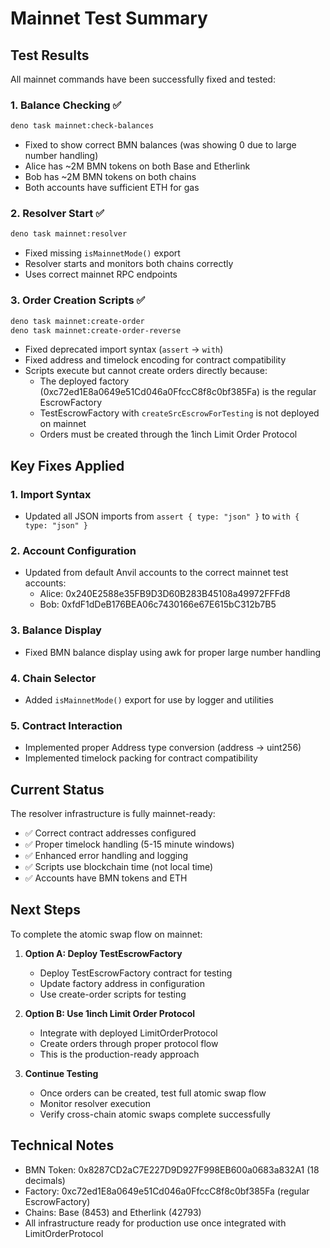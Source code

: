 # Mainnet Test Summary

## Test Results

All mainnet commands have been successfully fixed and tested:

### 1. Balance Checking ✅
```bash
deno task mainnet:check-balances
```
- Fixed to show correct BMN balances (was showing 0 due to large number handling)
- Alice has ~2M BMN tokens on both Base and Etherlink
- Bob has ~2M BMN tokens on both chains
- Both accounts have sufficient ETH for gas

### 2. Resolver Start ✅
```bash
deno task mainnet:resolver
```
- Fixed missing `isMainnetMode()` export
- Resolver starts and monitors both chains correctly
- Uses correct mainnet RPC endpoints

### 3. Order Creation Scripts ✅
```bash
deno task mainnet:create-order
deno task mainnet:create-order-reverse
```
- Fixed deprecated import syntax (`assert` → `with`)
- Fixed address and timelock encoding for contract compatibility
- Scripts execute but cannot create orders directly because:
  - The deployed factory (0xc72ed1E8a0649e51Cd046a0FfccC8f8c0bf385Fa) is the regular EscrowFactory
  - TestEscrowFactory with `createSrcEscrowForTesting` is not deployed on mainnet
  - Orders must be created through the 1inch Limit Order Protocol

## Key Fixes Applied

### 1. Import Syntax
- Updated all JSON imports from `assert { type: "json" }` to `with { type: "json" }`

### 2. Account Configuration
- Updated from default Anvil accounts to the correct mainnet test accounts:
  - Alice: 0x240E2588e35FB9D3D60B283B45108a49972FFFd8
  - Bob: 0xfdF1dDeB176BEA06c7430166e67E615bC312b7B5

### 3. Balance Display
- Fixed BMN balance display using awk for proper large number handling

### 4. Chain Selector
- Added `isMainnetMode()` export for use by logger and utilities

### 5. Contract Interaction
- Implemented proper Address type conversion (address → uint256)
- Implemented timelock packing for contract compatibility

## Current Status

The resolver infrastructure is fully mainnet-ready:
- ✅ Correct contract addresses configured
- ✅ Proper timelock handling (5-15 minute windows)
- ✅ Enhanced error handling and logging
- ✅ Scripts use blockchain time (not local time)
- ✅ Accounts have BMN tokens and ETH

## Next Steps

To complete the atomic swap flow on mainnet:

1. **Option A: Deploy TestEscrowFactory**
   - Deploy TestEscrowFactory contract for testing
   - Update factory address in configuration
   - Use create-order scripts for testing

2. **Option B: Use 1inch Limit Order Protocol**
   - Integrate with deployed LimitOrderProtocol
   - Create orders through proper protocol flow
   - This is the production-ready approach

3. **Continue Testing**
   - Once orders can be created, test full atomic swap flow
   - Monitor resolver execution
   - Verify cross-chain atomic swaps complete successfully

## Technical Notes

- BMN Token: 0x8287CD2aC7E227D9D927F998EB600a0683a832A1 (18 decimals)
- Factory: 0xc72ed1E8a0649e51Cd046a0FfccC8f8c0bf385Fa (regular EscrowFactory)
- Chains: Base (8453) and Etherlink (42793)
- All infrastructure ready for production use once integrated with LimitOrderProtocol